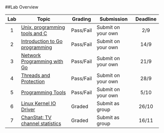 ##Lab Overview

| Lab | Topic                                                                          | Grading   | Submission         | Deadline | 
|:---:|--------------------------------------------------------------------------------|-----------|--------------------|:-----:|
| 1   | [Unix, programming tools and C](https://github.com/uis-dat320-fall2014/lab1)   | Pass/Fail | Submit on your own | 2/9   |
| 2   | [Introduction to Go programming](https://github.com/uis-dat320-fall2014/labs/tree/master/lab2)  | Pass/Fail | Submit on your own | 14/9  |
| 3   | [Network Programming with Go](https://github.com/uis-dat320-fall2014/labs/tree/master/lab3)     | Pass/Fail | Submit on your own | 21/9  |
| 4   | [Threads and Protection](https://github.com/uis-dat320-fall2014/labs/tree/master/lab4)          | Pass/Fail | Submit on your own | 28/9  |
| 5   | [Programming Tools](https://github.com/uis-dat320-fall2014/labs/tree/master/lab5)               | Pass/Fail | Submit on your own | 5/10  |
| 6   | [Linux Kernel IO Driver](https://github.com/uis-dat320-fall2014/labs/tree/master/lab6)          | Graded    | Submit as group    | 26/10 |
| 7   | [ChanStat: TV channel statistics](https://github.com/uis-dat320-fall2014/labs/tree/master/lab7) | Graded    | Submit as group    | 16/11 |
